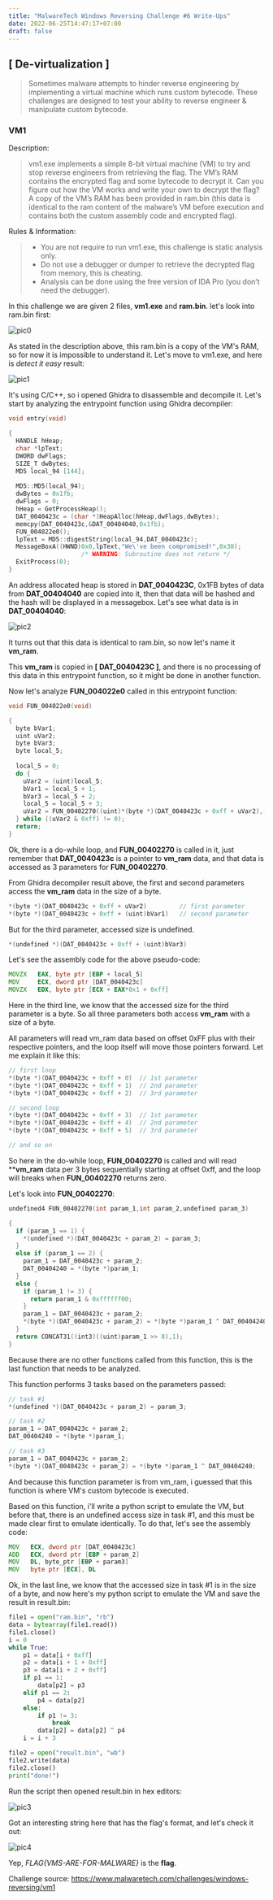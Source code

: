 ```yaml
---
title: "MalwareTech Windows Reversing Challenge #6 Write-Ups"
date: 2022-06-25T14:47:17+07:00
draft: false
---
```


## [ De-virtualization ]
> Sometimes malware attempts to hinder reverse engineering by implementing a virtual machine which runs custom bytecode. These challenges are designed to test your ability to reverse engineer & manipulate custom bytecode.


### VM1
Description:
> vm1.exe implements a simple 8-bit virtual machine (VM) to try and stop reverse engineers from retrieving the flag. The VM’s RAM contains the encrypted flag and some bytecode to decrypt it. Can you figure out how the VM works and write your own to decrypt the flag? A copy of the VM’s RAM has been provided in ram.bin (this data is identical to the ram content of the malware’s VM before execution and contains both the custom assembly code and encrypted flag).


Rules & Information:
> * You are not require to run vm1.exe, this challenge is static analysis only.
> * Do not use a debugger or dumper to retrieve the decrypted flag from memory, this is cheating.
> * Analysis can be done using the free version of IDA Pro (you don’t need the debugger).


In this challenge we are given 2 files, **vm1.exe** and **ram.bin**. let's look into ram.bin first:

![pic0](Snipaste_2022-06-25_16-34-45.jpg)


As stated in the description above, this ram.bin is a copy of the VM's RAM, so for now it is impossible to understand it. Let's move to vm1.exe, and here is *detect it easy* result:

![pic1](Snipaste_2022-06-25_15-46-46.jpg)


It's using C/C++, so i opened Ghidra to disassemble and decompile it. Let's start by analyzing the entrypoint function using Ghidra decompiler:

```cpp
void entry(void)

{
  HANDLE hHeap;
  char *lpText;
  DWORD dwFlags;
  SIZE_T dwBytes;
  MD5 local_94 [144];
  
  MD5::MD5(local_94);
  dwBytes = 0x1fb;
  dwFlags = 0;
  hHeap = GetProcessHeap();
  DAT_0040423c = (char *)HeapAlloc(hHeap,dwFlags,dwBytes);
  memcpy(DAT_0040423c,&DAT_00404040,0x1fb);
  FUN_004022e0();
  lpText = MD5::digestString(local_94,DAT_0040423c);
  MessageBoxA((HWND)0x0,lpText,"We\'ve been compromised!",0x30);
                    /* WARNING: Subroutine does not return */
  ExitProcess(0);
}
```

An address allocated heap is stored in **DAT_0040423C**, 0x1FB bytes of data from **DAT_00404040** are copied into it, then that data will be hashed and the hash will be displayed in a messagebox. Let's see what data is in **DAT_00404040**:

![pic2](Snipaste_2022-06-25_16-24-10.jpg)


It turns out that this data is identical to ram.bin, so now let's name it **vm_ram**.

This **vm_ram** is copied in **[ DAT_0040423C ]**, and there is no processing of this data in this entrypoint function, so it might be done in another function.

Now let's analyze **FUN_004022e0** called in this entrypoint function:

```cpp
void FUN_004022e0(void)

{
  byte bVar1;
  uint uVar2;
  byte bVar3;
  byte local_5;
  
  local_5 = 0;
  do {
    uVar2 = (uint)local_5;
    bVar1 = local_5 + 1;
    bVar3 = local_5 + 2;
    local_5 = local_5 + 3;
    uVar2 = FUN_00402270((uint)*(byte *)(DAT_0040423c + 0xff + uVar2),(uint)*(byte *)(DAT_0040423c + 0xff + (uint)bVar1),*(undefined *)(DAT_0040423c + 0xff + (uint)bVar3));
  } while ((uVar2 & 0xff) != 0);
  return;
}
```


Ok, there is a do-while loop, and **FUN_00402270** is called in it, just remember that **DAT_0040423c** is a pointer to **vm_ram** data, and that data is accessed as 3 parameters for **FUN_00402270**.

From Ghidra decompiler result above, the first and second parameters access the **vm_ram** data in the size of a byte.

```cpp
*(byte *)(DAT_0040423c + 0xff + uVar2)         // first parameter
*(byte *)(DAT_0040423c + 0xff + (uint)bVar1)   // second parameter
```

But for the third parameter, accessed size is undefined.

```cpp
*(undefined *)(DAT_0040423c + 0xff + (uint)bVar3)
```

Let's see the assembly code for the above pseudo-code:

```asm
MOVZX   EAX, byte ptr [EBP + local_5]
MOV     ECX, dword ptr [DAT_0040423c]
MOVZX   EDX, byte ptr [ECX + EAX*0x1 + 0xff]
```

Here in the third line, we know that the accessed size for the third parameter is a byte. So all three parameters both access **vm_ram** with a size of a byte.

All parameters will read vm_ram data based on offset 0xFF plus with their respective pointers, and the loop itself will move those pointers forward. Let me explain it like this:

```cpp
// first loop
*(byte *)(DAT_0040423c + 0xff + 0)  // 1st parameter
*(byte *)(DAT_0040423c + 0xff + 1)  // 2nd parameter
*(byte *)(DAT_0040423c + 0xff + 2)  // 3rd parameter

// second loop
*(byte *)(DAT_0040423c + 0xff + 3)  // 1st parameter
*(byte *)(DAT_0040423c + 0xff + 4)  // 2nd parameter
*(byte *)(DAT_0040423c + 0xff + 5)  // 3rd parameter

// and so on
```

So here in the do-while loop, **FUN_00402270** is called and will read ****vm_ram** data per 3 bytes sequentially starting at offset 0xff, and the loop will breaks when **FUN_00402270** returns zero.

Let's look into **FUN_00402270**:

```cpp
undefined4 FUN_00402270(int param_1,int param_2,undefined param_3)

{
  if (param_1 == 1) {
    *(undefined *)(DAT_0040423c + param_2) = param_3;
  }
  else if (param_1 == 2) {
    param_1 = DAT_0040423c + param_2;
    DAT_00404240 = *(byte *)param_1;
  }
  else {
    if (param_1 != 3) {
      return param_1 & 0xffffff00;
    }
    param_1 = DAT_0040423c + param_2;
    *(byte *)(DAT_0040423c + param_2) = *(byte *)param_1 ^ DAT_00404240;
  }
  return CONCAT31((int3)((uint)param_1 >> 8),1);
}
```

Because there are no other functions called from this function, this is the last function that needs to be analyzed.

This function performs 3 tasks based on the parameters passed:

```cpp
// task #1
*(undefined *)(DAT_0040423c + param_2) = param_3;

// task #2
param_1 = DAT_0040423c + param_2;
DAT_00404240 = *(byte *)param_1;

// task #3
param_1 = DAT_0040423c + param_2;
*(byte *)(DAT_0040423c + param_2) = *(byte *)param_1 ^ DAT_00404240;
```

And because this function parameter is from vm_ram, i guessed that this function is where VM's custom bytecode is executed.

Based on this function, i'll write a python script to emulate the VM, but before that, there is an undefined access size in task #1, and this must be made clear first to emulate identically. To do that, let's see the assembly code:

```asm
MOV   ECX, dword ptr [DAT_0040423c]
ADD   ECX, dword ptr [EBP + param_2]
MOV   DL, byte_ptr [EBP + param3]
MOV   byte ptr [ECX], DL
```

Ok, in the last line, we know that the accessed size in task #1 is in the size of a byte, and now here's my python script to emulate the VM and save the result in result.bin:

```python
file1 = open("ram.bin", "rb")
data = bytearray(file1.read())
file1.close()
i = 0
while True:
    p1 = data[i + 0xff]
    p2 = data[i + 1 + 0xff]
    p3 = data[i + 2 + 0xff]
    if p1 == 1:
        data[p2] = p3
    elif p1 == 2:
        p4 = data[p2]
    else:
        if p1 != 3:
            break
        data[p2] = data[p2] ^ p4
    i = i + 3

file2 = open("result.bin", "wb")
file2.write(data)
file2.close()
print("done!")
```

Run the script then opened result.bin in hex editors:

![pic3](Snipaste_2022-06-27_12-10-36.jpg)


Got an interesting string here that has the flag's format, and let's check it out:

![pic4](Snipaste_2022-06-27_12-17-03.jpg)


Yep, *FLAG{VMS-ARE-FOR-MALWARE}* is the **flag**.

Challenge source: <https://www.malwaretech.com/challenges/windows-reversing/vm1>